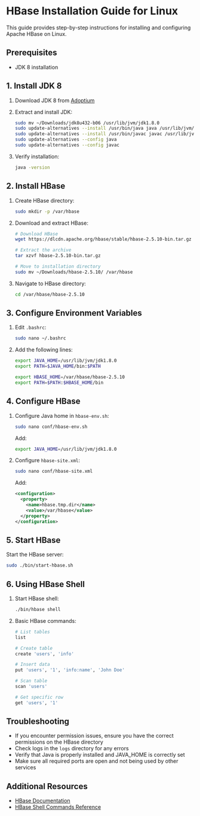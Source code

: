 # HBase Installation Guide for Linux

This guide provides step-by-step instructions for installing and configuring Apache HBase on Linux.

## Prerequisites

- JDK 8 installation

## 1. Install JDK 8

1. Download JDK 8 from [Adoptium](https://adoptium.net/temurin/releases/?os=linux&arch=x64&package=jdk&version=8)

2. Extract and install JDK:
   ```bash
   sudo mv ~/Downloads/jdk8u432-b06 /usr/lib/jvm/jdk1.8.0
   sudo update-alternatives --install /usr/bin/java java /usr/lib/jvm/jdk1.8.0/bin/java 1
   sudo update-alternatives --install /usr/bin/javac javac /usr/lib/jvm/jdk1.8.0/bin/javac 1
   sudo update-alternatives --config java
   sudo update-alternatives --config javac
   ```

3. Verify installation:
   ```bash
   java -version
   ```

## 2. Install HBase

1. Create HBase directory:
   ```bash
   sudo mkdir -p /var/hbase
   ```

2. Download and extract HBase:
   ```bash
   # Download HBase
   wget https://dlcdn.apache.org/hbase/stable/hbase-2.5.10-bin.tar.gz
   
   # Extract the archive
   tar xzvf hbase-2.5.10-bin.tar.gz
   
   # Move to installation directory
   sudo mv ~/Downloads/hbase-2.5.10/ /var/hbase
   ```

3. Navigate to HBase directory:
   ```bash
   cd /var/hbase/hbase-2.5.10
   ```

## 3. Configure Environment Variables

1. Edit `.bashrc`:
   ```bash
   sudo nano ~/.bashrc
   ```

2. Add the following lines:
   ```bash
   export JAVA_HOME=/usr/lib/jvm/jdk1.8.0
   export PATH=$JAVA_HOME/bin:$PATH

   export HBASE_HOME=/var/hbase/hbase-2.5.10
   export PATH=$PATH:$HBASE_HOME/bin
   ```

## 4. Configure HBase

1. Configure Java home in `hbase-env.sh`:
   ```bash
   sudo nano conf/hbase-env.sh
   ```
   Add:
   ```bash
   export JAVA_HOME=/usr/lib/jvm/jdk1.8.0
   ```

2. Configure `hbase-site.xml`:
   ```bash
   sudo nano conf/hbase-site.xml
   ```
   Add:
   ```xml
   <configuration>
     <property>
       <name>hbase.tmp.dir</name>
       <value>/var/hbase</value>
     </property>
   </configuration>
   ```

## 5. Start HBase

Start the HBase server:
```bash
sudo ./bin/start-hbase.sh
```

## 6. Using HBase Shell

1. Start HBase shell:
   ```bash
   ./bin/hbase shell
   ```

2. Basic HBase commands:
   ```bash
   # List tables
   list
   
   # Create table
   create 'users', 'info'
   
   # Insert data
   put 'users', '1', 'info:name', 'John Doe'
   
   # Scan table
   scan 'users'
   
   # Get specific row
   get 'users', '1'
   ```

## Troubleshooting

- If you encounter permission issues, ensure you have the correct permissions on the HBase directory
- Check logs in the `logs` directory for any errors
- Verify that Java is properly installed and JAVA_HOME is correctly set
- Make sure all required ports are open and not being used by other services

## Additional Resources

- [HBase Documentation](https://hbase.apache.org/book.html)
- [HBase Shell Commands Reference](https://hbase.apache.org/book.html#shell)
